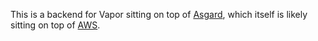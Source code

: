 This is a backend for Vapor sitting on top of [Asgard](https://github.com/Netflix/Asgard), which itself is likely sitting on top of [AWS](https://aws.amazon.com/).